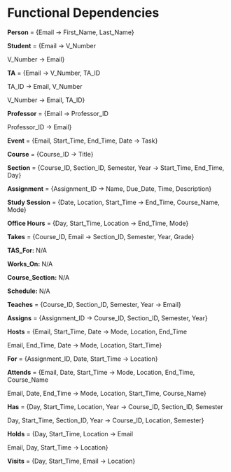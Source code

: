 <h1> Functional Dependencies </h1>


**Person** = {Email →  First_Name, Last_Name}

**Student** = {Email →  V_Number 

V_Number →  Email}

**TA** = {Email → V_Number, TA_ID 

TA_ID → Email, V_Number

V_Number → Email, TA_ID}

**Professor** = {Email → Professor_ID

Professor_ID → Email}

**Event** = {Email, Start_Time, End_Time, Date → Task}

**Course** = {Course_ID → Title}

**Section** = {Course_ID, Section_ID, Semester, Year → Start_Time, End_Time, Day}

**Assignment** = {Assignment_ID → Name, Due_Date, Time, Description}

**Study Session** = {Date, Location, Start_Time → End_Time, Course_Name, Mode}

**Office Hours** = {Day, Start_Time, Location → End_Time, Mode}

**Takes** = {Course_ID, Email → Section_ID, Semester, Year, Grade}

**TAS_For:** N/A

**Works_On:** N/A

**Course_Section:** N/A

**Schedule:** N/A

**Teaches** = {Course_ID, Section_ID, Semester, Year → Email}

**Assigns** = {Assignment_ID → Course_ID, Section_ID, Semester, Year}

**Hosts** = {Email, Start_Time, Date → Mode, Location, End_Time

Email, End_Time, Date → Mode, Location, Start_Time}

**For** = {Assignment_ID, Date, Start_Time → Location}

**Attends** = {Email, Date, Start_Time → Mode, Location, End_Time, Course_Name 

Email, Date, End_Time → Mode, Location, Start_Time, Course_Name}

**Has** = {Day, Start_Time, Location, Year → Course_ID, Section_ID, Semester 

Day, Start_Time, Section_ID, Year → Course_ID, Location, Semester}

**Holds** = {Day, Start_Time, Location → Email 

Email, Day, Start_Time → Location}


**Visits** = {Day, Start_Time, Email → Location}
